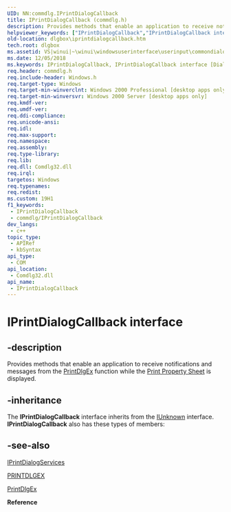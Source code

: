 ```yaml
---
UID: NN:commdlg.IPrintDialogCallback
title: IPrintDialogCallback (commdlg.h)
description: Provides methods that enable an application to receive notifications and messages from the PrintDlgEx function while the Print Property Sheet is displayed.
helpviewer_keywords: ["IPrintDialogCallback","IPrintDialogCallback interface [Dialog Boxes]","IPrintDialogCallback interface [Dialog Boxes]","described","_win32_IPrintDialogCallback","_win32_iprintdialogcallback_cpp","commdlg/IPrintDialogCallback","dlgbox.iprintdialogcallback","winui._win32_iprintdialogcallback"]
old-location: dlgbox\iprintdialogcallback.htm
tech.root: dlgbox
ms.assetid: VS|winui|~\winui\windowsuserinterface\userinput\commondialogboxlibrary\commondialogboxreference\commondialogboxinterfaces\iprintdialogcallback.htm
ms.date: 12/05/2018
ms.keywords: IPrintDialogCallback, IPrintDialogCallback interface [Dialog Boxes], IPrintDialogCallback interface [Dialog Boxes],described, _win32_IPrintDialogCallback, _win32_iprintdialogcallback_cpp, commdlg/IPrintDialogCallback, dlgbox.iprintdialogcallback, winui._win32_iprintdialogcallback
req.header: commdlg.h
req.include-header: Windows.h
req.target-type: Windows
req.target-min-winverclnt: Windows 2000 Professional [desktop apps only]
req.target-min-winversvr: Windows 2000 Server [desktop apps only]
req.kmdf-ver: 
req.umdf-ver: 
req.ddi-compliance: 
req.unicode-ansi: 
req.idl: 
req.max-support: 
req.namespace: 
req.assembly: 
req.type-library: 
req.lib: 
req.dll: Comdlg32.dll
req.irql: 
targetos: Windows
req.typenames: 
req.redist: 
ms.custom: 19H1
f1_keywords:
 - IPrintDialogCallback
 - commdlg/IPrintDialogCallback
dev_langs:
 - c++
topic_type:
 - APIRef
 - kbSyntax
api_type:
 - COM
api_location:
 - Comdlg32.dll
api_name:
 - IPrintDialogCallback
---
```


# IPrintDialogCallback interface


## -description

Provides methods that enable an application to receive notifications and messages from the <a href="/previous-versions/windows/desktop/legacy/ms646942(v=vs.85)">PrintDlgEx</a> function while the <a href="/windows/desktop/dlgbox/print-property-sheet">Print Property Sheet</a> is displayed.

## -inheritance

The <b>IPrintDialogCallback</b> interface inherits from the <a href="/windows/desktop/api/unknwn/nn-unknwn-iunknown">IUnknown</a> interface. <b>IPrintDialogCallback</b> also has these types of members:

## -see-also

<a href="/windows/desktop/api/commdlg/nn-commdlg-iprintdialogservices">IPrintDialogServices</a>



<a href="/windows/win32/api/commdlg/ns-commdlg-printdlgexa">PRINTDLGEX</a>



<a href="/previous-versions/windows/desktop/legacy/ms646942(v=vs.85)">PrintDlgEx</a>



<b>Reference</b>
